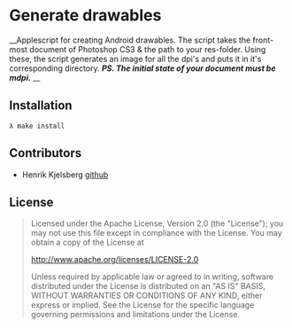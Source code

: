 # Generate drawables

__Applescript for creating Android drawables. The script takes the front-most
document of Photoshop CS3 & the path to your res-folder. Using these, the
script generates an image for all the dpi's and puts it in it's corresponding
directory. ___PS. The initial state of your document must be mdpi.___ __


## Installation

    λ make install


## Contributors

* Henrik Kjelsberg [github](http://github.com/hkjels/)


## License

> Licensed under the Apache License, Version 2.0 (the "License"); you may not
> use this file except in compliance with the License. You may obtain a copy of
> the License at
>
> http://www.apache.org/licenses/LICENSE-2.0
>
> Unless required by applicable law or agreed to in writing, software
> distributed under the License is distributed on an "AS IS" BASIS, WITHOUT
> WARRANTIES OR CONDITIONS OF ANY KIND, either express or implied. See the
> License for the specific language governing permissions and limitations under
> the License.
